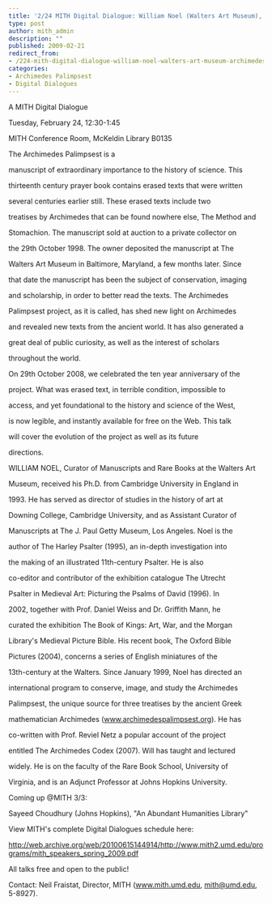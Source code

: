 ```yaml
---
title: '2/24 MITH Digital Dialogue: William Noel (Walters Art Museum), "Archimedes in Bits: Ten Years of Work on the Archimedes Palimpsest"'
type: post
author: mith_admin
description: ""
published: 2009-02-21
redirect_from: 
- /224-mith-digital-dialogue-william-noel-walters-art-museum-archimedes-in-bits-ten-years-of-work-on-the-archimedes-palimpsest/
categories:
- Archimedes Palimpsest
- Digital Dialogues
---
```

A MITH Digital Dialogue

Tuesday, February 24, 12:30-1:45

MITH Conference Room, McKeldin Library B0135

The Archimedes Palimpsest is a

manuscript of extraordinary importance to the history of science. This

thirteenth century prayer book contains erased texts that were written

several centuries earlier still. These erased texts include two

treatises by Archimedes that can be found nowhere else, The Method and

Stomachion. The manuscript sold at auction to a private collector on

the 29th October 1998. The owner deposited the manuscript at The

Walters Art Museum in Baltimore, Maryland, a few months later. Since

that date the manuscript has been the subject of conservation, imaging

and scholarship, in order to better read the texts. The Archimedes

Palimpsest project, as it is called, has shed new light on Archimedes

and revealed new texts from the ancient world. It has also generated a

great deal of public curiosity, as well as the interest of scholars

throughout the world.

On 29th October 2008, we celebrated the ten year anniversary of the

project. What was erased text, in terrible condition, impossible to

access, and yet foundational to the history and science of the West,

is now legible, and instantly available for free on the Web. This talk

will cover the evolution of the project as well as its future

directions.

WILLIAM NOEL, Curator of Manuscripts and Rare Books at the Walters Art

Museum, received his Ph.D. from Cambridge University in England in

1993\. He has served as director of studies in the history of art at

Downing College, Cambridge University, and as Assistant Curator of

Manuscripts at The J. Paul Getty Museum, Los Angeles. Noel is the

author of The Harley Psalter (1995), an in-depth investigation into

the making of an illustrated 11th-century Psalter. He is also

co-editor and contributor of the exhibition catalogue The Utrecht

Psalter in Medieval Art: Picturing the Psalms of David (1996). In

2002, together with Prof. Daniel Weiss and Dr. Griffith Mann, he

curated the exhibition The Book of Kings: Art, War, and the Morgan

Library's Medieval Picture Bible. His recent book, The Oxford Bible

Pictures (2004), concerns a series of English miniatures of the

13th-century at the Walters. Since January 1999, Noel has directed an

international program to conserve, image, and study the Archimedes

Palimpsest, the unique source for three treatises by the ancient Greek

mathematician Archimedes (www.archimedespalimpsest.org). He has

co-written with Prof. Reviel Netz a popular account of the project

entitled The Archimedes Codex (2007). Will has taught and lectured

widely. He is on the faculty of the Rare Book School, University of

Virginia, and is an Adjunct Professor at Johns Hopkins University.

Coming up @MITH 3/3:

Sayeed Choudhury (Johns Hopkins), "An Abundant Humanities Library"

View MITH's complete Digital Dialogues schedule here:

http://web.archive.org/web/20100615144914/http://www.mith2.umd.edu/programs/mith_speakers_spring_2009.pdf

All talks free and open to the public!

Contact: Neil Fraistat, Director, MITH (www.mith.umd.edu, mith@umd.edu, 5-8927).
